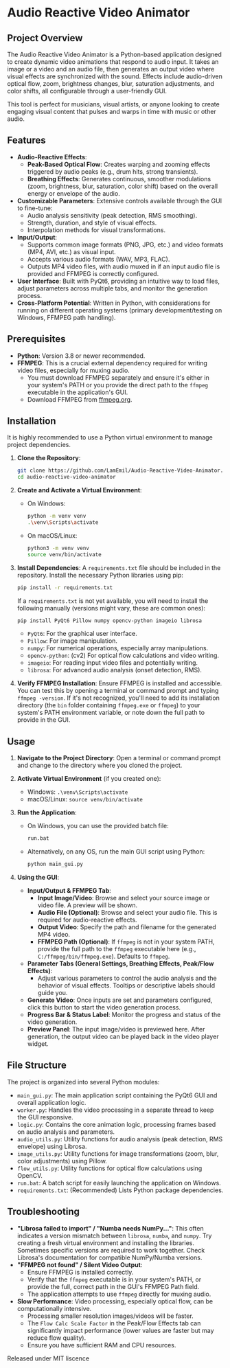 # Audio Reactive Video Animator

## Project Overview

The Audio Reactive Video Animator is a Python-based application designed to create dynamic video animations that respond to audio input. It takes an image or a video and an audio file, then generates an output video where visual effects are synchronized with the sound. Effects include audio-driven optical flow, zoom, brightness changes, blur, saturation adjustments, and color shifts, all configurable through a user-friendly GUI.

This tool is perfect for musicians, visual artists, or anyone looking to create engaging visual content that pulses and warps in time with music or other audio.

## Features

* **Audio-Reactive Effects**:
    * **Peak-Based Optical Flow**: Creates warping and zooming effects triggered by audio peaks (e.g., drum hits, strong transients).
    * **Breathing Effects**: Generates continuous, smoother modulations (zoom, brightness, blur, saturation, color shift) based on the overall energy or envelope of the audio.
* **Customizable Parameters**: Extensive controls available through the GUI to fine-tune:
    * Audio analysis sensitivity (peak detection, RMS smoothing).
    * Strength, duration, and style of visual effects.
    * Interpolation methods for visual transformations.
* **Input/Output**:
    * Supports common image formats (PNG, JPG, etc.) and video formats (MP4, AVI, etc.) as visual input.
    * Accepts various audio formats (WAV, MP3, FLAC).
    * Outputs MP4 video files, with audio muxed in if an input audio file is provided and FFMPEG is correctly configured.
* **User Interface**: Built with PyQt6, providing an intuitive way to load files, adjust parameters across multiple tabs, and monitor the generation process.
* **Cross-Platform Potential**: Written in Python, with considerations for running on different operating systems (primary development/testing on Windows, FFMPEG path handling).

## Prerequisites

* **Python**: Version 3.8 or newer recommended.
* **FFMPEG**: This is a crucial external dependency required for writing video files, especially for muxing audio.
    * You must download FFMPEG separately and ensure it's either in your system's PATH or you provide the direct path to the `ffmpeg` executable in the application's GUI.
    * Download FFMPEG from [ffmpeg.org](https://ffmpeg.org/download.html).

## Installation

It is highly recommended to use a Python virtual environment to manage project dependencies.

1.  **Clone the Repository**:
    ```bash
    git clone https://github.com/LamEmil/Audio-Reactive-Video-Animator.git
    cd audio-reactive-video-animator
    ```

2.  **Create and Activate a Virtual Environment**:
    * On Windows:
        ```bash
        python -m venv venv
        .\venv\Scripts\activate
        ```
    * On macOS/Linux:
        ```bash
        python3 -m venv venv
        source venv/bin/activate
        ```

3.  **Install Dependencies**:
    A `requirements.txt` file should be included in the repository. Install the necessary Python libraries using pip:
    ```bash
    pip install -r requirements.txt
    ```
    If a `requirements.txt` is not yet available, you will need to install the following manually (versions might vary, these are common ones):
    ```bash
    pip install PyQt6 Pillow numpy opencv-python imageio librosa
    ```
    * `PyQt6`: For the graphical user interface.
    * `Pillow`: For image manipulation.
    * `numpy`: For numerical operations, especially array manipulations.
    * `opencv-python`: (cv2) For optical flow calculations and video writing.
    * `imageio`: For reading input video files and potentially writing.
    * `librosa`: For advanced audio analysis (onset detection, RMS).

4.  **Verify FFMPEG Installation**:
    Ensure FFMPEG is installed and accessible. You can test this by opening a terminal or command prompt and typing `ffmpeg -version`. If it's not recognized, you'll need to add its installation directory (the `bin` folder containing `ffmpeg.exe` or `ffmpeg`) to your system's PATH environment variable, or note down the full path to provide in the GUI.

## Usage

1.  **Navigate to the Project Directory**:
    Open a terminal or command prompt and change to the directory where you cloned the project.

2.  **Activate Virtual Environment** (if you created one):
    * Windows: `.\venv\Scripts\activate`
    * macOS/Linux: `source venv/bin/activate`

3.  **Run the Application**:
    * On Windows, you can use the provided batch file:
        ```bash
        run.bat
        ```
    * Alternatively, on any OS, run the main GUI script using Python:
        ```bash
        python main_gui.py
        ```

4.  **Using the GUI**:
    * **Input/Output & FFMPEG Tab**:
        * **Input Image/Video**: Browse and select your source image or video file. A preview will be shown.
        * **Audio File (Optional)**: Browse and select your audio file. This is required for audio-reactive effects.
        * **Output Video**: Specify the path and filename for the generated MP4 video.
        * **FFMPEG Path (Optional)**: If `ffmpeg` is not in your system PATH, provide the full path to the `ffmpeg` executable here (e.g., `C:/ffmpeg/bin/ffmpeg.exe`). Defaults to `ffmpeg`.
    * **Parameter Tabs (General Settings, Breathing Effects, Peak/Flow Effects)**:
        * Adjust various parameters to control the audio analysis and the behavior of visual effects. Tooltips or descriptive labels should guide you.
    * **Generate Video**: Once inputs are set and parameters configured, click this button to start the video generation process.
    * **Progress Bar & Status Label**: Monitor the progress and status of the video generation.
    * **Preview Panel**: The input image/video is previewed here. After generation, the output video can be played back in the video player widget.

## File Structure

The project is organized into several Python modules:

* `main_gui.py`: The main application script containing the PyQt6 GUI and overall application logic.
* `worker.py`: Handles the video processing in a separate thread to keep the GUI responsive.
* `logic.py`: Contains the core animation logic, processing frames based on audio analysis and parameters.
* `audio_utils.py`: Utility functions for audio analysis (peak detection, RMS envelope) using Librosa.
* `image_utils.py`: Utility functions for image transformations (zoom, blur, color adjustments) using Pillow.
* `flow_utils.py`: Utility functions for optical flow calculations using OpenCV.
* `run.bat`: A batch script for easily launching the application on Windows.
* `requirements.txt`: (Recommended) Lists Python package dependencies.

## Troubleshooting

* **"Librosa failed to import" / "Numba needs NumPy..."**: This often indicates a version mismatch between `librosa`, `numba`, and `numpy`. Try creating a fresh virtual environment and installing the libraries. Sometimes specific versions are required to work together. Check Librosa's documentation for compatible NumPy/Numba versions.
* **"FFMPEG not found" / Silent Video Output**:
    * Ensure FFMPEG is installed correctly.
    * Verify that the `ffmpeg` executable is in your system's PATH, or provide the full, correct path in the GUI's FFMPEG Path field.
    * The application attempts to use `ffmpeg` directly for muxing audio.
* **Slow Performance**: Video processing, especially optical flow, can be computationally intensive.
    * Processing smaller resolution images/videos will be faster.
    * The `Flow Calc Scale Factor` in the Peak/Flow Effects tab can significantly impact performance (lower values are faster but may reduce flow quality).
    * Ensure you have sufficient RAM and CPU resources.


Released under MIT liscence
